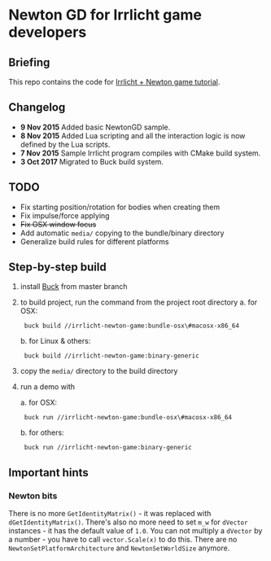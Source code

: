 # Newton GD for Irrlicht game developers

## Briefing

This repo contains the code for [Irrlicht + Newton game tutorial](http://shybovycha.github.io/irrlicht-newton-tutorials).

## Changelog

* **9 Nov 2015** Added basic NewtonGD sample.
* **8 Nov 2015** Added Lua scripting and all the interaction logic is now defined by the Lua scripts.
* **7 Nov 2015** Sample Irrlicht program compiles with CMake build system.
* **3 Oct 2017** Migrated to Buck build system.

## TODO

* Fix starting position/rotation for bodies when creating them
* Fix impulse/force applying
* ~~Fix OSX window focus~~
* Add automatic `media/` copying to the bundle/binary directory
* Generalize build rules for different platforms

## Step-by-step build

1. install [Buck](https://buckbuild.com/) from master branch
2. to build project, run the command from the project root directory
    a. for OSX:

        buck build //irrlicht-newton-game:bundle-osx\#macosx-x86_64

    b. for Linux & others:

        buck build //irrlicht-newton-game:binary-generic

3. copy the `media/` directory to the build directory
4. run a demo with

    a. for OSX:

        buck run //irrlicht-newton-game:bundle-osx\#macosx-x86_64

    b. for others:

        buck run //irrlicht-newton-game:binary-generic

## Important hints

### Newton bits

There is no more `GetIdentityMatrix()` - it was replaced with `dGetIdentityMatrix()`.
There's also no more need to set `m_w` for `dVector` instances - it has the default value of `1.0`.
You can not multiply a `dVector` by a number - you have to call `vector.Scale(x)` to do this.
There are no `NewtonSetPlatformArchitecture` and `NewtonSetWorldSize` anymore.
